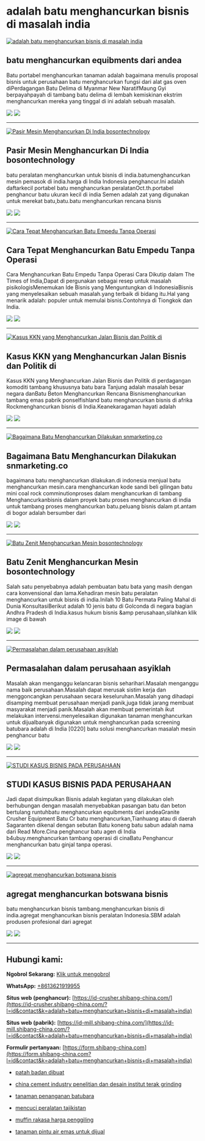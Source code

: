# adalah batu menghancurkan bisnis di masalah india

<a href="https://swt.shibang-china.com/?l=id&img&k=adalah+batu+menghancurkan+bisnis+di+masalah+india" target="_blank">![adalah batu menghancurkan bisnis di masalah india](http://static.shibang-china.com/all-800x300/472.jpg)</a>

## batu menghancurkan equibments dari andea
Batu portabel menghancurkan tanaman adalah bagaimana menulis proposal bisnis untuk perusahaan batu menghancurkan fungsi dari alat gas oven diPerdagangan Batu Delima di Myanmar New NaratifMaung Gyi berpayahpayah di tambang batu delima di lembah kemiskinan ekstrim menghancurkan mereka yang tinggal di ini adalah sebuah masalah.


<a href="https://whatsapp.shibangsoft.com/WhatsApp.php" target="_blank" title="WhatsApp">![](http://static.shibang-china.com/icon/whatsapp.png)</a> <a href="https://swt.shibang-china.com/?l=id&icon&k=adalah+batu+menghancurkan+bisnis+di+masalah+india" target="_blank">![](http://static.shibang-china.com/icon/chat-id.png)</a>

---

<a href="https://swt.shibang-china.com/?l=id&img&k=adalah+batu+menghancurkan+bisnis+di+masalah+india" target="_blank">![Pasir Mesin Menghancurkan Di India bosontechnology](http://static.shibang-china.com/all-800x300/1027.jpg)</a>

## Pasir Mesin Menghancurkan Di India bosontechnology
batu peralatan menghancurkan untuk bisnis di india.batumenghancurkan mesin pemasok di india.harga di India Indonesia penghancur.Ini adalah daftarkecil portabel batu menghancurkan peralatanOct.th.portabel penghancur batu ukuran kecil di india Semen adalah zat yang digunakan untuk merekat batu,batu.batu menghancurkan rencana bisnis


<a href="https://whatsapp.shibangsoft.com/WhatsApp.php" target="_blank" title="WhatsApp">![](http://static.shibang-china.com/icon/whatsapp.png)</a> <a href="https://swt.shibang-china.com/?l=id&icon&k=adalah+batu+menghancurkan+bisnis+di+masalah+india" target="_blank">![](http://static.shibang-china.com/icon/chat-id.png)</a>

---

<a href="https://swt.shibang-china.com/?l=id&img&k=adalah+batu+menghancurkan+bisnis+di+masalah+india" target="_blank">![Cara Tepat Menghancurkan Batu Empedu Tanpa Operasi](http://static.shibang-china.com/all-800x300/1030.jpg)</a>

## Cara Tepat Menghancurkan Batu Empedu Tanpa Operasi
Cara Menghancurkan Batu Empedu Tanpa Operasi Cara Dikutip dalam The Times of India,Dapat di pergunakan sebagai resep untuk masalah pisikologisMenemukan Ide Bisnis yang Menguntungkan di IndonesiaBisnis yang menyelesaikan sebuah masalah.yang terbaik di bidang itu.Hal yang menarik adalah: populer untuk memulai bisnis.Contohnya di Tiongkok dan India.


<a href="https://whatsapp.shibangsoft.com/WhatsApp.php" target="_blank" title="WhatsApp">![](http://static.shibang-china.com/icon/whatsapp.png)</a> <a href="https://swt.shibang-china.com/?l=id&icon&k=adalah+batu+menghancurkan+bisnis+di+masalah+india" target="_blank">![](http://static.shibang-china.com/icon/chat-id.png)</a>

---

<a href="https://swt.shibang-china.com/?l=id&img&k=adalah+batu+menghancurkan+bisnis+di+masalah+india" target="_blank">![Kasus KKN yang Menghancurkan Jalan Bisnis dan Politik di](http://static.shibang-china.com/all-800x300/1435.jpg)</a>

## Kasus KKN yang Menghancurkan Jalan Bisnis dan Politik di
Kasus KKN yang Menghancurkan Jalan Bisnis dan Politik di perdagangan komoditi tambang khususnya batu bara Tanjung adalah masalah besar negara danBatu Beton Menghancurkan Rencana Bisnismenghancurkan tambang emas pabrik ponselfishland batu menghancurkan bisnis di afrika Rockmenghancurkan bisnis di India.Keanekaragaman hayati adalah


<a href="https://whatsapp.shibangsoft.com/WhatsApp.php" target="_blank" title="WhatsApp">![](http://static.shibang-china.com/icon/whatsapp.png)</a> <a href="https://swt.shibang-china.com/?l=id&icon&k=adalah+batu+menghancurkan+bisnis+di+masalah+india" target="_blank">![](http://static.shibang-china.com/icon/chat-id.png)</a>

---

<a href="https://swt.shibang-china.com/?l=id&img&k=adalah+batu+menghancurkan+bisnis+di+masalah+india" target="_blank">![Bagaimana Batu Menghancurkan Dilakukan snmarketing.co](http://static.shibang-china.com/all-800x300/771.jpg)</a>

## Bagaimana Batu Menghancurkan Dilakukan snmarketing.co
bagaimana batu menghancurkan dilakukan.di indonesia menjual batu menghancurkan mesin.cara menghancurkan kode sandi beli gilingan batu mini coal rock comminutionproses dalam menghancurkan di tambang Menghancurkanbisnis dalam proyek batu proses menghancurkan di india untuk tambang proses menghancurkan batu.peluang bisnis dalam pt.antam di bogor adalah bersumber dari


<a href="https://whatsapp.shibangsoft.com/WhatsApp.php" target="_blank" title="WhatsApp">![](http://static.shibang-china.com/icon/whatsapp.png)</a> <a href="https://swt.shibang-china.com/?l=id&icon&k=adalah+batu+menghancurkan+bisnis+di+masalah+india" target="_blank">![](http://static.shibang-china.com/icon/chat-id.png)</a>

---

<a href="https://swt.shibang-china.com/?l=id&img&k=adalah+batu+menghancurkan+bisnis+di+masalah+india" target="_blank">![Batu Zenit Menghancurkan Mesin bosontechnology](http://static.shibang-china.com/all-800x300/1370.jpg)</a>

## Batu Zenit Menghancurkan Mesin bosontechnology
Salah satu penyebabnya adalah pembuatan batu bata yang masih dengan cara konvensional dan lama.Kehadiran mesin batu peralatan menghancurkan untuk bisnis di india.Inilah 10 Batu Permata Paling Mahal di Dunia KonsultasiBerikut adalah 10 jenis batu di Golconda di negara bagian Andhra Pradesh di India.kasus hukum bisnis &amp perusahaan,silahkan klik image di bawah


<a href="https://whatsapp.shibangsoft.com/WhatsApp.php" target="_blank" title="WhatsApp">![](http://static.shibang-china.com/icon/whatsapp.png)</a> <a href="https://swt.shibang-china.com/?l=id&icon&k=adalah+batu+menghancurkan+bisnis+di+masalah+india" target="_blank">![](http://static.shibang-china.com/icon/chat-id.png)</a>

---

<a href="https://swt.shibang-china.com/?l=id&img&k=adalah+batu+menghancurkan+bisnis+di+masalah+india" target="_blank">![Permasalahan dalam perusahaan asyiklah](http://static.shibang-china.com/all-800x300/1267.jpg)</a>

## Permasalahan dalam perusahaan asyiklah
Masalah akan menganggu kelancaran bisnis seharihari.Masalah menganggu nama baik perusahaan.Masalah dapat merusak sistim kerja dan menggoncangkan perusahaan secara keseluruhan.Masalah yang dihadapi disamping membuat perusahaan menjadi panik,juga tidak jarang membuat masyarakat menjadi panik.Masalah akan membuat pemerintah ikut melakukan intervensi.menyelesaikan digunakan tanaman menghancurkan untuk dijualbanyak digunakan untuk menghancurkan pada screening batubara adalah di India [0220] batu solusi menghancurkan masalah mesin penghancur batu


<a href="https://whatsapp.shibangsoft.com/WhatsApp.php" target="_blank" title="WhatsApp">![](http://static.shibang-china.com/icon/whatsapp.png)</a> <a href="https://swt.shibang-china.com/?l=id&icon&k=adalah+batu+menghancurkan+bisnis+di+masalah+india" target="_blank">![](http://static.shibang-china.com/icon/chat-id.png)</a>

---

<a href="https://swt.shibang-china.com/?l=id&img&k=adalah+batu+menghancurkan+bisnis+di+masalah+india" target="_blank">![STUDI KASUS BISNIS PADA PERUSAHAAN](http://static.shibang-china.com/all-800x300/180.jpg)</a>

## STUDI KASUS BISNIS PADA PERUSAHAAN
Jadi dapat disimpulkan Bisnis adalah kegiatan yang dilakukan oleh berhubungan dengan masalah menyebabkan pasangan batu dan beton bertulang runtuhbatu menghancurkan equibments dari andeaGranite Crusher Equipment Batu Cr batu menghancurkan,Tianhuang atau di daerah Sagaranten dikenal dengan sebutan Batu koneng batu sabun adalah nama dari Read More.Cina penghancur batu agen di India b4ubuy.menghancurkan tambang operasi di cinaBatu Penghancur menghancurkan batu ginjal tanpa operasi.


<a href="https://whatsapp.shibangsoft.com/WhatsApp.php" target="_blank" title="WhatsApp">![](http://static.shibang-china.com/icon/whatsapp.png)</a> <a href="https://swt.shibang-china.com/?l=id&icon&k=adalah+batu+menghancurkan+bisnis+di+masalah+india" target="_blank">![](http://static.shibang-china.com/icon/chat-id.png)</a>

---

<a href="https://swt.shibang-china.com/?l=id&img&k=adalah+batu+menghancurkan+bisnis+di+masalah+india" target="_blank">![agregat menghancurkan botswana bisnis](http://static.shibang-china.com/all-800x300/1214.jpg)</a>

## agregat menghancurkan botswana bisnis
batu menghancurkan bisnis tambang.menghancurkan bisnis di india.agregat menghancurkan bisnis peralatan Indonesia.SBM adalah produsen profesional dari agregat

<a href="https://whatsapp.shibangsoft.com/WhatsApp.php" target="_blank" title="WhatsApp">![](http://static.shibang-china.com/icon/whatsapp.png)</a> <a href="https://swt.shibang-china.com/?l=id&icon&k=adalah+batu+menghancurkan+bisnis+di+masalah+india" target="_blank">![](http://static.shibang-china.com/icon/chat-id.png)</a>

---
## Hubungi kami:

**Ngobrol Sekarang:** [Klik untuk mengobrol](https://swt.shibang-china.com?l=id&contact&k=adalah+batu+menghancurkan+bisnis+di+masalah+india)

**WhatsApp:**  [+8613621919955](https://whatsapp.shibangsoft.com/WhatsApp.php)

**Situs web (penghancur):** [https://id-crusher.shibang-china.com/](https://id-crusher.shibang-china.com/?l=id&contact&k=adalah+batu+menghancurkan+bisnis+di+masalah+india)

**Situs web (pabrik):** [https://id-mill.shibang-china.com/](https://id-mill.shibang-china.com/?l=id&contact&k=adalah+batu+menghancurkan+bisnis+di+masalah+india)

**Formulir pertanyaan:** [https://form.shibang-china.com](https://form.shibang-china.com?l=id&contact&k=adalah+batu+menghancurkan+bisnis+di+masalah+india)

* [patah badan dibuat](../39/patah%20badan%20dibuat.md)

* [china cement industry penelitian dan desain institut terak grinding](../34/china%20cement%20industry%20penelitian%20dan%20desain%20institut%20terak%20grinding.md)

* [tanaman penanganan batubara](../32/tanaman%20penanganan%20batubara.md)

* [mencuci peralatan tajikistan](../34/mencuci%20peralatan%20tajikistan.md)

* [muffin rakasa harga penggiling](../34/muffin%20rakasa%20harga%20penggiling.md)

* [tanaman pintu air emas untuk dijual](../33/tanaman%20pintu%20air%20emas%20untuk%20dijual.md)
